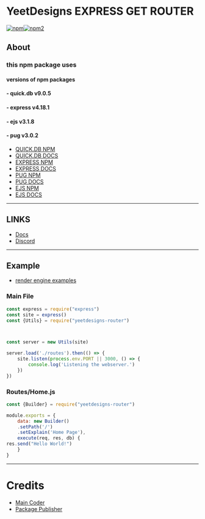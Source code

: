 
# YeetDesigns EXPRESS GET ROUTER
<a href="https://npmjs.com/package/yeetdesigns-router"><img alt="npm" src="https://img.shields.io/npm/dw/yeetdesigns-router?logo=npm&style=for-the-badge"><img alt="npm2" src="https://img.shields.io/npm/v/yeetdesigns-router?logo=npm&style=for-the-badge"></a>

## About
### this npm package uses
#### versions of npm packages
#### - quick.db v9.0.5
#### - express v4.18.1
#### - ejs v3.1.8
#### - pug v3.0.2
- [QUICK.DB NPM](https://www.npmjs.com/package/quick.db)
- [QUICK.DB DOCS](https://quickdb.js.org/)
- [EXPRESS NPM](https://www.npmjs.com/package/express)
- [EXPRESS DOCS](https://expressjs.com/)
- [PUG NPM](https://www.npmjs.com/package/pug)
- [PUG DOCS](https://pugjs.org/api/getting-started.html)
- [EJS NPM](https://www.npmjs.com/package/ejs)
- [EJS DOCS](https://ejs.co/)
---------
## LINKS
* [Docs](https://docs.yeetdesigns.xyz/router)
* [Discord](https://docs.yeetdesigns.xyz/router/support/discord)
---------
## Example
* [render engine examples](/Docs/Render%20Engine%20Examples.md)
### Main File
```js
const express = require("express")
const site = express()
const {Utils} = require("yeetdesigns-router")



const server = new Utils(site)

server.load('./routes').then(() => {
    site.listen(process.env.PORT || 3000, () => {
        console.log('Listening the webserver.')
    })
})


```
### Routes/Home.js
```js
const {Builder} = require("yeetdesigns-router")

module.exports = {
    data: new Builder()
    .setPath('/')
    .setExplain('Home Page'),
    execute(req, res, db) {
res.send("Hello World!")
    }
}
```
---------
# Credits

- [Main Coder](https://docs.yeetdesigns.xyz/router/maincoder)
- [Package Publisher](https://docs.yeetdesigns.xyz/router/packagepublisher)

